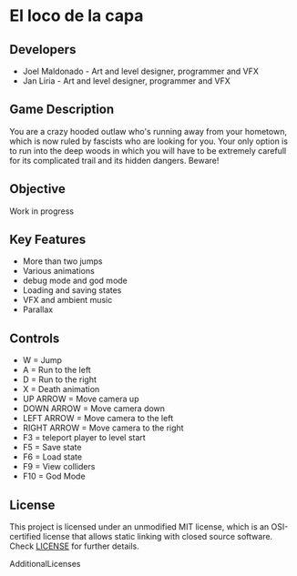 # El loco de la capa

## Developers

 - Joel Maldonado - Art and level designer, programmer and VFX
 - Jan Liria - Art and level designer, programmer and VFX

## Game Description

You are a crazy hooded outlaw who's running away from your hometown, which is now ruled by 
fascists who are looking for you. Your only option is to run into the deep woods in which you
will have to be extremely carefull for its complicated trail and its hidden dangers. Beware!

## Objective

Work in progress

## Key Features

 - More than two jumps
 - Various animations
 - debug mode and god mode
 - Loading and saving states
 - VFX and ambient music
 - Parallax

## Controls

 - W = Jump
 - A = Run to the left
 - D = Run to the right
 - X = Death animation
 - UP ARROW = Move camera up
 - DOWN ARROW  = Move camera down
 - LEFT ARROW = Move camera to the left
 - RIGHT ARROW = Move camera to the right
 - F3 = teleport player to level start
 - F5 = Save state
 - F6 = Load state
 - F9 = View colliders
 - F10 = God Mode

## License

This project is licensed under an unmodified MIT license, which is an OSI-certified license that allows static linking with closed source software. Check [LICENSE](LICENSE) for further details.

AdditionalLicenses
